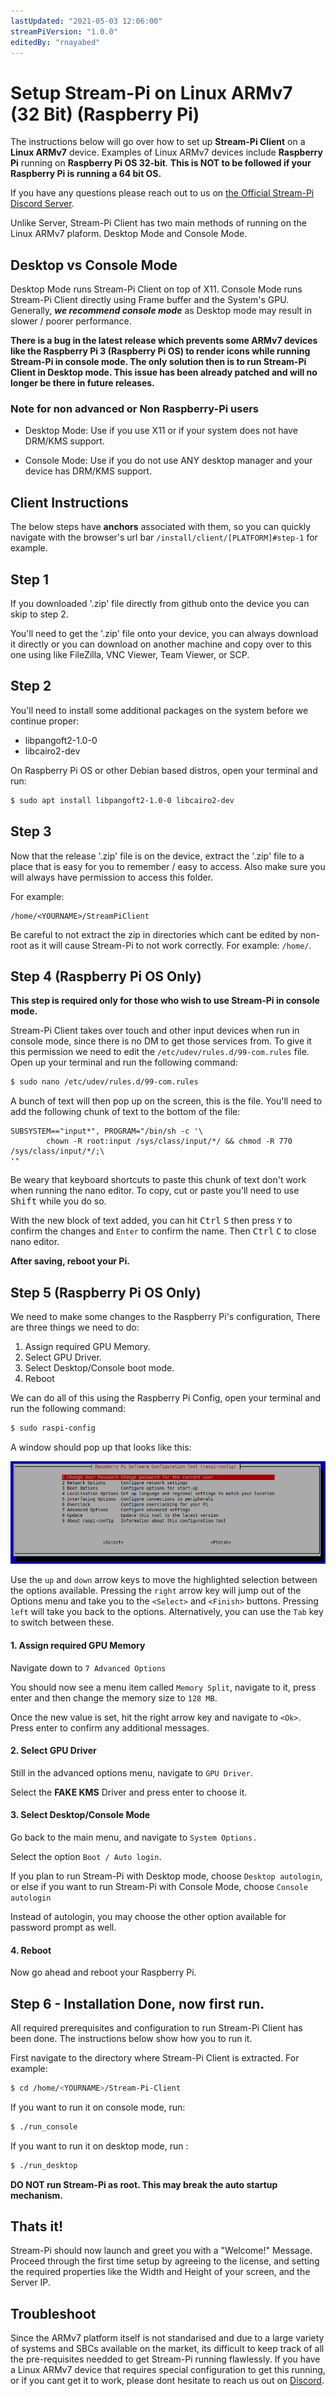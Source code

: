 ```yaml
---
lastUpdated: "2021-05-03 12:06:00"
streamPiVersion: "1.0.0"
editedBy: "rnayabed"
---
```


# Setup Stream-Pi on Linux ARMv7 (32 Bit) (Raspberry Pi)

The instructions below will go over how to set up **Stream-Pi Client** on a **Linux ARMv7** device.
Examples of Linux ARMv7 devices include **Raspberry Pi** running on **Raspberry Pi OS 32-bit**. 
**This is NOT to be followed if your Raspberry Pi is running a 64 bit OS.**

If you have any questions please reach out to us on [the Official Stream-Pi Discord Server](https://discord.gg/BExqGmk).

Unlike Server, Stream-Pi Client has two main methods of running on the Linux ARMv7 plaform. Desktop Mode and Console Mode.

## Desktop vs Console Mode

Desktop Mode runs Stream-Pi Client on top of X11. Console Mode runs Stream-Pi Client directly using Frame buffer and the System's GPU. Generally, **_we recommend console mode_** as Desktop mode may result in slower / poorer performance.


**There is a bug in the latest release which prevents some ARMv7 devices like the Raspberry Pi 3 (Raspberry Pi OS) to render icons while running Stream-Pi in console mode. The only solution then is to run Stream-Pi Client in Desktop mode. This issue has been already patched and will no longer be there in future releases.**

### Note for non advanced or Non Raspberry-Pi users

* Desktop Mode: Use if you use X11 or if your system does not have DRM/KMS support.

* Console Mode: Use if you do not use ANY desktop manager and your device has DRM/KMS support.


## Client Instructions

The below steps have **anchors** associated with them, so you can quickly navigate with the browser's url bar `/install/client/[PLATFORM]#step-1` for example.

## Step 1

If you downloaded '.zip' file directly from github onto the device you can skip to step 2.

You'll need to get the '.zip' file onto your device, you can always download it directly or you can download on another machine and copy over to this one using like FileZilla, VNC Viewer, Team Viewer, or SCP.

## Step 2

You'll need to install some additional packages on the system before we continue proper:

- libpangoft2-1.0-0
- libcairo2-dev

On Raspberry Pi OS or other Debian based distros, open your terminal and run:

```bash
$ sudo apt install libpangoft2-1.0-0 libcairo2-dev
```

## Step 3

Now that the release '.zip' file is on the device, extract the '.zip' file to a place that is easy for you to remember / easy to access. Also make sure you will always have permission to access this folder.

For example:

```nginx
/home/<YOURNAME>/StreamPiClient
```

Be careful to not extract the zip in directories which cant be edited by non-root as it will cause Stream-Pi to not work correctly. For example: `/home/`.

## Step 4 (Raspberry Pi OS Only)

**This step is required only for those who wish to use Stream-Pi in console mode.**

Stream-Pi Client takes over touch and other input devices when run in console mode, since there is no DM to get those services from. To give it this permission we need to edit the `/etc/udev/rules.d/99-com.rules` file. Open up your terminal and run the following command:

```bash
$ sudo nano /etc/udev/rules.d/99-com.rules
```

A bunch of text will then pop up on the screen, this is the file. You'll need to add the following chunk of text to the bottom of the file:

```nginx
SUBSYSTEM=="input*", PROGRAM="/bin/sh -c '\
        chown -R root:input /sys/class/input/*/ && chmod -R 770 /sys/class/input/*/;\
'"
```

Be weary that keyboard shortcuts to paste this chunk of text don't work when running the nano editor. To copy, cut or paste you'll need to use <kbd>Shift</kbd> while you do so.

With the new block of text added, you can hit <kbd>Ctrl</kbd> <kbd>S</kbd> then press `Y` to confirm the changes and `Enter` to confirm the name. Then <kbd>Ctrl</kbd> <kbd>C</kbd> to close nano editor.

**After saving, reboot your Pi.**

## Step 5 (Raspberry Pi OS Only)

We need to make some changes to the Raspberry Pi's configuration, There are three things we need to do:

1. Assign required GPU Memory.
2. Select GPU Driver.
3. Select Desktop/Console boot mode.
4. Reboot

We can do all of this using the Raspberry Pi Config, open your terminal and run the following command:

```bash
$ sudo raspi-config
```

A window should pop up that looks like this:

![raspi-config main screen](https://raw.githubusercontent.com/raspberrypi/documentation/master/configuration/images/raspi-config.png)

Use the `up` and `down` arrow keys to move the highlighted selection between the options available. Pressing the `right` arrow key will jump out of the Options menu and take you to the `<Select>` and `<Finish>` buttons. Pressing `left` will take you back to the options. Alternatively, you can use the `Tab` key to switch between these.

#### 1. Assign required GPU Memory

Navigate down to `7 Advanced Options`

You should now see a menu item called `Memory Split`, navigate to it, press enter and then change the memory size to `128 MB`.

Once the new value is set, hit the right arrow key and navigate to `<Ok>`. Press enter to confirm any additional messages.

#### 2. Select GPU Driver

Still in the advanced options menu, navigate to `GPU Driver`.

Select the **FAKE KMS** Driver and press enter to choose it.

#### 3. Select Desktop/Console Mode 

Go back to the main menu, and navigate to `System Options.`

Select the option `Boot / Auto login`.

If you plan to run Stream-Pi with Desktop mode, choose `Desktop autologin`, or else if you want to run Stream-Pi with Console Mode, choose `Console autologin`

Instead of autologin, you may choose the other option available for password prompt as well. 

#### 4. Reboot

Now go ahead and reboot your Raspberry Pi.

## Step 6 - Installation Done, now first run.

All required prerequisites and configuration to run Stream-Pi Client has been done. The instructions below show how you to run it.

First navigate to the directory where Stream-Pi Client is extracted. For example: 

```bash
$ cd /home/<YOURNAME>/Stream-Pi-Client
```

If you want to run it on console mode, run:

```bash
$ ./run_console
```

If you want to run it on desktop mode, run :

```bash
$ ./run_desktop
```

**DO NOT run Stream-Pi as root. This may break the auto startup mechanism.**

## Thats it!

Stream-Pi should now launch and greet you with a "Welcome!" Message. Proceed through the first time setup by agreeing to the license, and setting the required properties like the Width and Height of your screen, and the Server IP.

## Troubleshoot

Since the ARMv7 platform itself is not standarised and due to a large variety of systems and SBCs available on the market, its difficult to keep track of all the pre-requisites needded to get Stream-Pi running flawlessly. If you have a Linux ARMv7 device that requires special configuration to get this running, or if you cant get it to work, please dont hesitate to reach us out on [Discord](https://discord.gg/BExqGmk).
